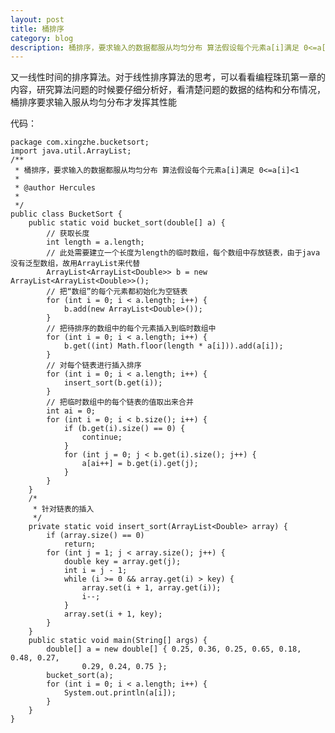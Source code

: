 ```yaml
---
layout: post
title: 桶排序
category: blog
description: 桶排序，要求输入的数据都服从均匀分布 算法假设每个元素a[i]满足 0<=a[i]<1
---
```


又一线性时间的排序算法。对于线性排序算法的思考，可以看看编程珠玑第一章的内容，研究算法问题的时候要仔细分析好，看清楚问题的数据的结构和分布情况，桶排序要求输入服从均匀分布才发挥其性能

代码：

	package com.xingzhe.bucketsort;
	import java.util.ArrayList;
	/**
	 * 桶排序，要求输入的数据都服从均匀分布 算法假设每个元素a[i]满足 0<=a[i]<1
	 *
	 * @author Hercules
	 *
	 */
	public class BucketSort {
	    public static void bucket_sort(double[] a) {
	        // 获取长度
	        int length = a.length;
	        // 此处需要建立一个长度为length的临时数组，每个数组中存放链表，由于java没有泛型数组，故用ArrayList来代替
	        ArrayList<ArrayList<Double>> b = new ArrayList<ArrayList<Double>>();
	        // 把“数组”的每个元素都初始化为空链表
	        for (int i = 0; i < a.length; i++) {
	            b.add(new ArrayList<Double>());
	        }
	        // 把待排序的数组中的每个元素插入到临时数组中
	        for (int i = 0; i < a.length; i++) {
	            b.get((int) Math.floor(length * a[i])).add(a[i]);
	        }
	        // 对每个链表进行插入排序
	        for (int i = 0; i < a.length; i++) {
	            insert_sort(b.get(i));
	        }
	        // 把临时数组中的每个链表的值取出来合并
	        int ai = 0;
	        for (int i = 0; i < b.size(); i++) {
	            if (b.get(i).size() == 0) {
	                continue;
	            }
	            for (int j = 0; j < b.get(i).size(); j++) {
	                a[ai++] = b.get(i).get(j);
	            }
	        }
	    }
	    /*
	     * 针对链表的插入
	     */
	    private static void insert_sort(ArrayList<Double> array) {
	        if (array.size() == 0)
	            return;
	        for (int j = 1; j < array.size(); j++) {
	            double key = array.get(j);
	            int i = j - 1;
	            while (i >= 0 && array.get(i) > key) {
	                array.set(i + 1, array.get(i));
	                i--;
	            }
	            array.set(i + 1, key);
	        }
	    }
	    public static void main(String[] args) {
	        double[] a = new double[] { 0.25, 0.36, 0.25, 0.65, 0.18, 0.48, 0.27,
	                0.29, 0.24, 0.75 };
	        bucket_sort(a);
	        for (int i = 0; i < a.length; i++) {
	            System.out.println(a[i]);
	        }
	    }
	}

